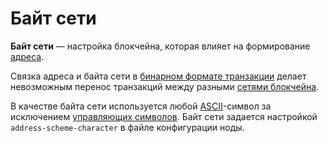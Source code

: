 # Байт сети

**Байт сети** — настройка блокчейна, которая влияет на формирование [адреса](/blockchain/address.md).

Связка адреса и байта сети в [бинарном формате транзакции](/blockchain/binary-format/transaction-binary-format.md) делает невозможным перенос транзакций между разными [сетями блокчейна](/blockchain/blockchain-network.md).

В качестве байта сети используется любой [ASCII](https://ru.wikipedia.org/wiki/ASCII)-символ за исключением [управляющих символов](https://ru.wikipedia.org/wiki/ASCII#Управляющие_символы). Байт сети задается настройкой `address-scheme-character` в файле конфигурации ноды.
